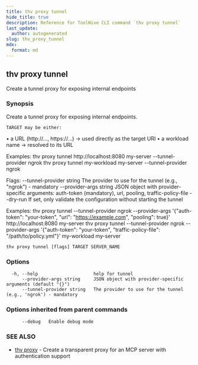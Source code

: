 ```yaml
---
title: thv proxy tunnel
hide_title: true
description: Reference for ToolHive CLI command `thv proxy tunnel`
last_update:
  author: autogenerated
slug: thv_proxy_tunnel
mdx:
  format: md
---
```


## thv proxy tunnel

Create a tunnel proxy for exposing internal endpoints

### Synopsis

Create a tunnel proxy for exposing internal endpoints.

	TARGET may be either:
  • a URL (http://..., https://...) -> used directly as the target URI
  • a workload name                  -> resolved to its URL

Examples:
  thv proxy tunnel http://localhost:8080 my-server --tunnel-provider ngrok
  thv proxy tunnel my-workload        my-server --tunnel-provider ngrok

Flags:
  --tunnel-provider string   The provider to use for the tunnel (e.g., "ngrok") - mandatory
  --provider-args string     JSON object with provider-specific arguments: auth-token (mandatory),
  							 url, pooling, traffic-policy-file
  --dry-run                  If set, only validate the configuration without starting the tunnel

Examples:
  thv proxy tunnel --tunnel-provider ngrok --provider-args '{"auth-token": "your-token",
  "url": "https://example.com", "pooling": true}' http://localhost:8080 my-server
  thv proxy tunnel --tunnel-provider ngrok --provider-args '{"auth-token": "your-token",
  "traffic-policy-file": "/path/to/policy.yml"}' my-workload my-server


```
thv proxy tunnel [flags] TARGET SERVER_NAME
```

### Options

```
  -h, --help                     help for tunnel
      --provider-args string     JSON object with provider-specific arguments (default "{}")
      --tunnel-provider string   The provider to use for the tunnel (e.g., 'ngrok') - mandatory
```

### Options inherited from parent commands

```
      --debug   Enable debug mode
```

### SEE ALSO

* [thv proxy](thv_proxy.md)	 - Create a transparent proxy for an MCP server with authentication support

